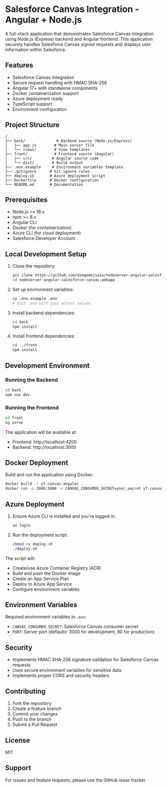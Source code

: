 # Salesforce Canvas Integration - Angular + Node.js

A full-stack application that demonstrates Salesforce Canvas integration using Node.js (Express) backend and Angular frontend. This application securely handles Salesforce Canvas signed requests and displays user information within Salesforce.

## Features

- Salesforce Canvas Integration
- Secure request handling with HMAC SHA-256
- Angular 17+ with standalone components
- Docker containerization support
- Azure deployment ready
- TypeScript support
- Environment configuration

## Project Structure

```
/
├── back/              # Backend source (Node.js/Express)
│   ├── app.js        # Main server file
│   └── views/        # View templates
├── front/            # Frontend source (Angular)
│   ├── src/         # Angular source code
│   └── dist/        # Build output
├── .env.example     # Environment variables template
├── .gitignore      # Git ignore rules
├── deploy.sh       # Azure deployment script
├── Dockerfile      # Docker configuration
└── README.md       # Documentation
```

## Prerequisites

- Node.js >= 18.x
- npm >= 8.x
- Angular CLI
- Docker (for containerization)
- Azure CLI (for cloud deployment)
- Salesforce Developer Account

## Local Development Setup

1. Clone the repository:
   ```bash
   git clone https://github.com/diegomejiaio/nodeserver-angular-salesforce-canvas-webapp.git
   cd nodeserver-angular-salesforce-canvas-webapp
   ```

2. Set up environment variables:
   ```bash
   cp .env.example .env
   # Edit .env with your actual values
   ```

3. Install backend dependencies:
   ```bash
   cd back
   npm install
   ```

4. Install frontend dependencies:
   ```bash
   cd ../front
   npm install
   ```

## Development Environment

### Running the Backend
```bash
cd back
npm run dev
```

### Running the Frontend
```bash
cd front
ng serve
```

The application will be available at:
- Frontend: http://localhost:4200
- Backend: http://localhost:3000

## Docker Deployment

Build and run the application using Docker:

```bash
docker build -t sf-canvas-angular .
docker run -p 3000:3000 -e CANVAS_CONSUMER_SECRET=your_secret sf-canvas-angular
```

## Azure Deployment

1. Ensure Azure CLI is installed and you're logged in:
   ```bash
   az login
   ```

2. Run the deployment script:
   ```bash
   chmod +x deploy.sh
   ./deploy.sh
   ```

The script will:
- Create/use Azure Container Registry (ACR)
- Build and push the Docker image
- Create an App Service Plan
- Deploy to Azure App Service
- Configure environment variables


## Environment Variables

Required environment variables in `.env`:

- `CANVAS_CONSUMER_SECRET`: Salesforce Canvas consumer secret
- `PORT`: Server port (defaults: 3000 for development, 80 for production)


## Security

- Implements HMAC SHA-256 signature validation for Salesforce Canvas requests
- Uses secure environment variables for sensitive data
- Implements proper CORS and security headers

## Contributing

1. Fork the repository
2. Create a feature branch
3. Commit your changes
4. Push to the branch
5. Submit a Pull Request

## License

MIT

## Support

For issues and feature requests, please use the GitHub issue tracker.